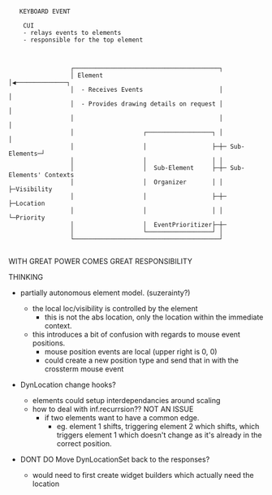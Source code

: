 ```
                                                                                             
   KEYBOARD EVENT                                                                            
                                                                                             
    CUI                                                                                      
    - relays events to elements                                                               
    - responsible for the top element                                                        
                                                                                             
                                                                                             
                                                                                             
                 ┌────────────────────────────────────────┐                                  
                 │ Element                                │◀──────────────┐                  
                 │  - Receives Events                     │               │                 
                 │  - Provides drawing details on request │               │                     
                 │                                        │               │                  
                 │                   ┌──────────────────┐ │               │                   
                 │                   │                  ├─┼─ Sub-Elements─┘                  
                 │                   │                  │ │                                      
                 │                   │  Sub-Element     ├─┼─ Sub-Elements' Contexts
                 │                   │  Organizer       │ │   ├─Visibility                    
                 │                   │                  ├─┼─  ├─Location          
                 │                   │                  │ │   └─Priority          
                 │                   │  EventPrioritizer├─┼─                          
                 │                   └──────────────────┘ │                                  
                 └────────────────────────────────────────┘                                  
                                                                                             
```

WITH GREAT POWER COMES GREAT RESPONSIBILITY 

THINKING
 - partially autonomous element model. (suzerainty?)
   - the local loc/visibility is controlled by the element
     - this is not the abs location, only the location within the immediate
       context.
   - this introduces a bit of confusion with regards to mouse event positions. 
     - mouse position events are local (upper right is 0, 0) 
     - could create a new position type and send that in with the crossterm mouse
       event 

 - DynLocation change hooks?
   - elements could setup interdependancies around scaling
   - how to deal with inf.recurrsion?? NOT AN ISSUE
     - if two elements want to have a common edge.
       - eg. element 1 shifts, triggering element 2 which shifts, which triggers
         element 1 which doesn't change as it's already in the correct position. 
 - DONT DO Move DynLocationSet back to the responses?
   - would need to first create widget builders which actually need the location
